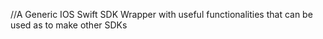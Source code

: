 


//A Generic IOS Swift SDK Wrapper with useful functionalities that can be used as to make other SDKs




